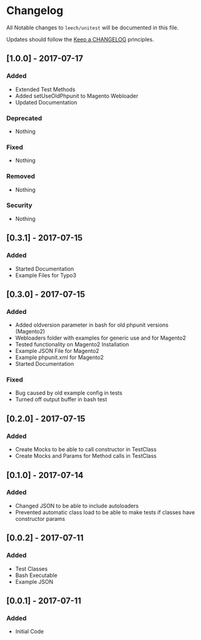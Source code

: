 # Changelog

All Notable changes to `leech/unitest` will be documented in this file.

Updates should follow the [Keep a CHANGELOG](http://keepachangelog.com/) principles.

## [1.0.0] - 2017-07-17

### Added
- Extended Test Methods
- Added setUseOldPhpunit to Magento Webloader
- Updated Documentation

### Deprecated
- Nothing

### Fixed
- Nothing

### Removed
- Nothing

### Security
- Nothing


## [0.3.1] - 2017-07-15

### Added
- Started Documentation
- Example Files for Typo3

## [0.3.0] - 2017-07-15

### Added
- Added oldversion parameter in bash for old phpunit versions (Magento2)
- Webloaders folder with examples for generic use and for Magento2
- Tested functionality on Magento2 Installation
- Example JSON File for Magento2
- Example phpunit.xml for Magento2
- Started Documentation

### Fixed
- Bug caused by old example config in tests
- Turned off output buffer in bash test


## [0.2.0] - 2017-07-15

### Added
- Create Mocks to be able to call constructor in TestClass
- Create Mocks and Params for Method calls in TestClass

## [0.1.0] - 2017-07-14

### Added
- Changed JSON to be able to include autoloaders
- Prevented automatic class load to be able to make tests if classes have constructor params

## [0.0.2] - 2017-07-11

### Added
- Test Classes
- Bash Executable
- Example JSON

## [0.0.1] - 2017-07-11

### Added
- Initial Code
